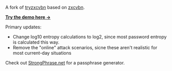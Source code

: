 A fork of [tryzxcvbn](https://github.com/lowe/tryzxcvbn) based on [zxcvbn](https://github.com/dropbox/zxcvbn).

**[Try the demo here →](https://blanchardjeremy.github.io/tryzxcvbn/)**

Primary updates:

* Change log10 entropy calculations to log2, since most password entropy is calculated this way.
* Remove the "online" attack scenarios, sicne these aren't realistic for most current-day situations


Check out [StrongPhrase.net](http://strongphrase.net) for a passphrase generator.